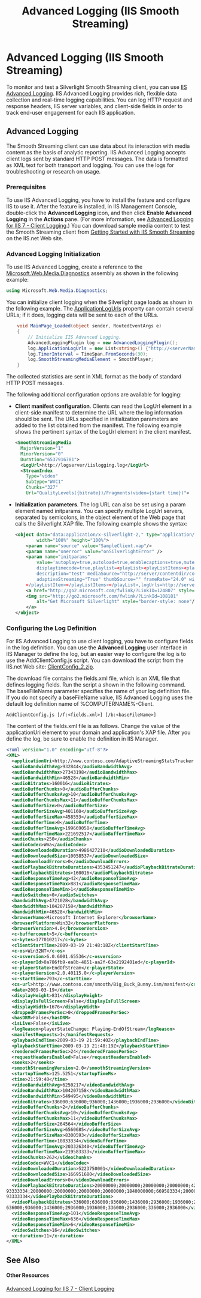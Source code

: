﻿---
title: Advanced Logging (IIS Smooth Streaming)
TOCTitle: Advanced Logging (IIS Smooth Streaming)
ms:assetid: 4f6af850-b519-45b8-b2df-47c34bc2ed70
ms:mtpsurl: https://msdn.microsoft.com/en-us/library/Ff728114(v=VS.90)
ms:contentKeyID: 31469134
ms.date: 05/02/2012
mtps_version: v=VS.90
dev_langs:
- csharp
- xml
---

# Advanced Logging (IIS Smooth Streaming)

To monitor and test a Silverlight Smooth Streaming client, you can use [IIS Advanced Logging](http://go.microsoft.com/fwlink/?linkid=230674). IIS Advanced Logging provides rich, flexible data collection and real-time logging capabilities. You can log HTTP request and response headers, IIS server variables, and client-side fields in order to track end-user engagement for each IIS application.

## Advanced Logging

The Smooth Streaming client can use data about its interaction with media content as the basis of analytic reporting. IIS Advanced Logging accepts client logs sent by standard HTTP POST messages. The data is formatted as XML text for both transport and logging. You can use the logs for troubleshooting or research on usage.

### Prerequisites

To use IIS Advanced Logging, you have to install the feature and configure IIS to use it. After the feature is installed, in IIS Management Console, double-click the **Advanced Logging** icon, and then click **Enable Advanced Logging** in the **Actions** pane. (For more information, see [Advanced Logging for IIS 7 - Client Logging](http://go.microsoft.com/fwlink/?linkid=230676).) You can download sample media content to test the Smooth Streaming client from [Getting Started with IIS Smooth Streaming](http://go.microsoft.com/fwlink/?linkid=230677) on the IIS.net Web site.

### Advanced Logging Initialization

To use IIS Advanced Logging, create a reference to the [Microsoft.Web.Media.Diagnostics](microsoft-web-media-diagnostics-namespace_1.md) assembly as shown in the following example:

``` csharp
using Microsoft.Web.Media.Diagnostics;
```

You can initialize client logging when the Silverlight page loads as shown in the following example. The [ApplicationLogUrls](advancedloggingplugin-applicationlogurls-property-microsoft-web-media-diagnostics_1.md) property can contain several URLs; if it does, logging data will be sent to each of the URLs.

``` csharp
    void MainPage_Loaded(object sender, RoutedEventArgs e)
    {
        // Initialize IIS Advanced Logging.
        AdvancedLoggingPlugin log = new AdvancedLoggingPlugin();
        log.ApplicationLogUrls = new List<string>() {"http://<serverName>/newLog.log"};
        log.TimerInterval = TimeSpan.FromSeconds(30);
        log.SmoothStreamingMediaElement = SmoothPlayer;
    }
```

The collected statistics are sent in XML format as the body of standard HTTP POST messages.

The following additional configuration options are available for logging:

  - **Client manifest configuration**. Clients can read the LogUrl element in a client-side manifest to determine the URL where the log information should be sent. The URLs specified in initialization parameters are added to the list obtained from the manifest. The following example shows the pertinent syntax of the LogUrl element in the client manifest.
    
    ``` xml
    <SmoothStreamingMedia
      MajorVersion="1"
      MinorVersion="0"
      Duration="6537916781">
      <LogUrl>http://logserver/iislogging.log</LogUrl>
      <StreamIndex
        Type="video"
        Subtype="WVC1"
        Chunks="327"
        Url="QualityLevels({bitrate})/Fragments(video={start time})">
    ```

  - **Initialization parameters**. The log URL can also be set using a param element named initparams. You can specify multiple LogUrl servers, separated by semicolons, in the object element of the Web page that calls the Silverlight XAP file. The following example shows the syntax:
    
    ``` xml
    <object data="data:application/x-silverlight-2," type="application/x-silverlight-2" 
            width="100%" height="100%">
        <param name="source" value="SampleClient.xap"/>
        <param name="onerror" value="onSilverlightError" />
        <param name="initparams" 
            value='autoplay=true,autoload=true,enablecaptions=true,muted=false,
            displaytimecode=true,playlist=<playList><playListItems><playListItem title="test"
            description="test" mediaSource="http://server/contentdir/content.ism/manifest"
            adaptiveStreaming="True" thumbSource="" frameRate="24.0" width="512" height="384>
        </playListItem></playListItems></playList>,logUrls=http://server/contentdir/newLog.log' />
        <a href="http://go2.microsoft.com/fwlink/?LinkID=124807" style="text-decoration: none;">
        <img src="http://go2.microsoft.com/fwlink/?LinkId=108181" 
            alt="Get Microsoft Silverlight" style="border-style: none"/>
        </a>
    </object>
    ```

### Configuring the Log Definition

For IIS Advanced Logging to use client logging, you have to configure fields in the log definition. You can use the **Advanced Logging** user interface in IIS Manager to define the log, but an easier way to configure the log is to use the AddClientConfig.js script. You can download the script from the IIS.net Web site: [ClientConfig\_2.zip](http://learn.iis.net/file.axd?i=2168).

The download file contains the fields.xml file, which is an XML file that defines logging fields. Run the script a shown in the following command. The baseFileName parameter specifies the name of your log definition file. If you do not specify a baseFileName value, IIS Advanced Logging uses the default log definition name of %COMPUTERNAME%-Client.

    AddClientConfig.js [/f:<fields.xml>] [/b:<baseFileName>]

The content of the fields.xml file is as follows. Change the value of the applicationUri element to your domain and application's XAP file. After you define the log, be sure to enable the definition in IIS Manager.

``` xml
<?xml version="1.0" encoding="utf-8"?>
<XML>
  <applicationUri>http://www.contoso.com/AdaptiveStreamingStatsTracker.xap</applicationUri>
  <audioBandwidthAvg>932844</audioBandwidthAvg>
  <audioBandwidthMax>27343198</audioBandwidthMax>
  <audioBandwidthMin>46528</audioBandwidthMin>
  <audioBitrates>160016</audioBitrates>
  <audioBufferChunks>0</audioBufferChunks>
  <audioBufferChunksAvg>10</audioBufferChunksAvg>
  <audioBufferChunksMax>11</audioBufferChunksMax>
  <audioBufferSize>0</audioBufferSize>
  <audioBufferSizeAvg>401160</audioBufferSizeAvg>
  <audioBufferSizeMax>458553</audioBufferSizeMax>
  <audioBufferTime>0</audioBufferTime>
  <audioBufferTimeAvg>199669058</audioBufferTimeAvg>
  <audioBufferTimeMax>221692517</audioBufferTimeMax>
  <audioChunks>250</audioChunks>
  <audioCodec>Wma</audioCodec>
  <audioDownloadedDuration>4986427210</audioDownloadedDuration>
  <audioDownloadedSize>10058537</audioDownloadedSize>
  <audioDownloadErrors>0</audioDownloadErrors>
  <audioPlaybackBitrateDurations>4353451247</audioPlaybackBitrateDurations>
  <audioPlaybackBitrates>160016</audioPlaybackBitrates>
  <audioResponseTimeAvg>42</audioResponseTimeAvg>
  <audioResponseTimeMax>881</audioResponseTimeMax>
  <audioResponseTimeMin>1</audioResponseTimeMin>
  <audioSwitches>0</audioSwitches>
  <bandwidthAvg>4721028</bandwidthAvg>
  <bandwidthMax>104207158</bandwidthMax>
  <bandwidthMin>46528</bandwidthMin>
  <browserName>Microsoft Internet Explorer</browserName>
  <browserPlatform>Win32</browserPlatform>
  <browserVersion>4.0</browserVersion>
  <c-buffercount>5</c-buffercount>
  <c-bytes>177010217</c-bytes>
  <clientStartTime>2009-03-19 21:48:18Z</clientStartTime>
  <c-os>Win32NT</c-os>
  <c-osversion>6.0.6001.65536</c-osversion>
  <c-playerId>0a786fb9-ea8b-4851-aa2f-63e2192401ed</c-playerId>
  <c-playerState>EndOfStream</c-playerState>
  <c-playerVersion>2.0.40115.0</c-playerVersion>
  <c-starttime>793</c-starttime>
  <cs-url>http://www.contoso.com/smooth/Big_Buck_Bunny.ism/manifest</cs-url>
  <date>2009-03-19</date>
  <displayHeight>831</displayHeight>
  <displayIsFullScreen>False</displayIsFullScreen>
  <displayWidth>1676</displayWidth>
  <droppedFramesPerSec>0</droppedFramesPerSec>
  <hasDRM>False</hasDRM>
  <isLive>False</isLive>
  <logReason>playerStateChange: Playing-EndOfStream</logReason>
  <manifestRequests>1</manifestRequests>
  <playbackEndTime>2009-03-19 21:59:40Z</playbackEndTime>
  <playbackStartTime>2009-03-19 21:48:19Z</playbackStartTime>
  <renderedFramesPerSec>24</renderedFramesPerSec>
  <requestHeadersEnabled>False</requestHeadersEnabled>
  <seeks>2</seeks>
  <smoothStreamingVersion>2.0</smoothStreamingVersion>
  <startupTimeMs>125.5251</startupTimeMs>
  <time>21:59:40</time>
  <videoBandwidthAvg>6250217</videoBandwidthAvg>
  <videoBandwidthMax>104207158</videoBandwidthMax>
  <videoBandwidthMin>549495</videoBandwidthMin>
  <videoBitrates>336000;636000;936000;1436000;1936000;2936000</videoBitrates>
  <videoBufferChunks>2</videoBufferChunks>
  <videoBufferChunksAvg>10</videoBufferChunksAvg>
  <videoBufferChunksMax>11</videoBufferChunksMax>
  <videoBufferSize>264564</videoBufferSize>
  <videoBufferSizeAvg>6560685</videoBufferSizeAvg>
  <videoBufferSizeMax>8300593</videoBufferSizeMax>
  <videoBufferTime>10833334</videoBufferTime>
  <videoBufferTimeAvg>203326340</videoBufferTimeAvg>
  <videoBufferTimeMax>219583333</videoBufferTimeMax>
  <videoChunks>262</videoChunks>
  <videoCodec>WVC1</videoCodec>
  <videoDownloadedDuration>5223750001</videoDownloadedDuration>
  <videoDownloadedSize>166951680</videoDownloadedSize>
  <videoDownloadErrors>0</videoDownloadErrors>
  <videoPlaybackBitrateDurations>20000000;20000000;20000000;20000000;420000000;760000000;
93333334;20000000;20000000;20000000;20000000;1840000000;669583334;20000000;207916667;20000000;
93333334</videoPlaybackBitrateDurations>
  <videoPlaybackBitrates>336000;636000;936000;1436000;2936000;1936000;2936000;336000;
636000;936000;1436000;2936000;1936000;336000;2936000;336000;2936000</videoPlaybackBitrates>
  <videoResponseTimeAvg>101</videoResponseTimeAvg>
  <videoResponseTimeMax>636</videoResponseTimeMax>
  <videoResponseTimeMin>6</videoResponseTimeMin>
  <videoSwitches>16</videoSwitches>
  <x-duration>11</x-duration>
</XML>
```

## See Also

#### Other Resources

[Advanced Logging for IIS 7 - Client Logging](http://go.microsoft.com/fwlink/?linkid=230676)

